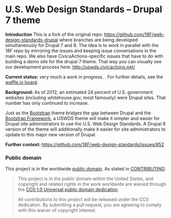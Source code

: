 # U.S. Web Design Standards – Drupal 7 theme

**Introduction**
This is a fork of the original repo: https://github.com/18F/web-design-standards-drupal where branches are being developed simultaneously for Drupal 7 and 8. The idea is to work in parallel with the 18F repo by mirroring the issues and keeping issue conversations in the main repo. We also have CivicaActions-specific issues that have to do with building a demo site for the drupal 7 theme. That way you can visually see our development process here: http://uswds.civicactions.net/

**Current status:** very much a work in progress. . For further details, see the [waffle.io board](https://waffle.io/CivicActions/web-design-standards-drupal).


**Background:**
As of 2012, an estimated 24 percent of U.S. government websites (including whitehouse.gov, most famously) were Drupal sites. That number has only continued to increase.

Just as the [Bootstrap](http://drupal.org/project/bootstrap) theme bridges the gap between Drupal and the [Bootstrap Framework](http://getbootstrap.com), a USWDS theme will make it simpler and easier for Drupal site administrators to use the U.S. Web Design Standards. A Drupal 8 version of the theme will additionally make it easier for site administrators to update to this major new version of Drupal.

**Further context:** https://github.com/18F/web-design-standards/issues/852

### Public domain

This project is in the worldwide [public domain](LICENSE.md). As stated in [CONTRIBUTING](CONTRIBUTING.md):

> This project is in the public domain within the United States, and copyright and related rights in the work worldwide are waived through the [CC0 1.0 Universal public domain dedication](https://creativecommons.org/publicdomain/zero/1.0/).
>
> All contributions to this project will be released under the CC0 dedication. By submitting a pull request, you are agreeing to comply with this waiver of copyright interest.
